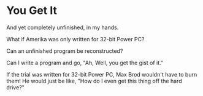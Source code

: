 # You Get It

And yet completely unfinished, in my hands.

What if Amerika was only written for 32-bit Power PC?

Can an unfinished program be reconstructed?

Can I write a program and go, "Ah, Well, you get the gist of it."

If the trial was written for 32-bit Power PC, Max Brod wouldn't have to burn them! He would just be like, "How do I even get this thing off the hard drive?"

